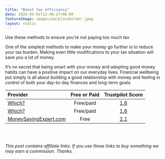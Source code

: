 ```yaml
---
title: "Boost tax efficiency"
date: 2020-09-01T12:49:27+06:00
featureImage: images/ma/placeholder.jpeg
layout: static
---
```


Use these methods to ensure you're not paying too much tax

One of the simplest methods to make your money go further is to reduce your tax burden. Making even little modifications to your tax situation will save you a lot of money.

It’s no secret that being smart with your money and adopting good money habits can have a positive impact on our everyday lives. Financial wellbeing put simply is all about building a good relationship with money and feeling in control of both your day-to-day finances and long-term goals.

| Provider      | Free or Paid  |  Trustpilot Score  |
| :-----------          | :--------------:      |  :--------------:         |
| [Which?](https://www.which.co.uk/money/tax/saving-on-tax/35-ways-to-save-on-tax-a18nb3s9144f) | Free/paid | [1.6](https://www.trustpilot.com/review/www.which.co.uk) | 
| [Which?](https://www.which.co.uk/money/savings-and-isas/savings-accounts/how-to-find-the-best-savings-account-aAWTh2N0jTx5) | Free/paid | [1.6](https://www.trustpilot.com/review/www.which.co.uk) | 
| [MoneySavingExpert.com](https://www.moneysavingexpert.com/banking/tax-rates/) | Free | [2.1](https://www.trustpilot.com/review/www.moneysavingexpert.com) | 
  

<br/><br/>

*This post contains affiliate links. If you use these links to buy something we may
earn a commission. Thanks.*






